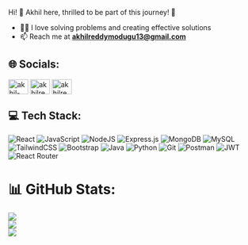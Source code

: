 Hi! 👋 Akhil here, thrilled to be part of this journey! 🚀

- 🧑‍💻 I love solving problems and creating effective solutions
- 📫 Reach me at **akhilreddymodugu13@gmail.com**


## 🌐 Socials:
<p align="left">
<a href="https://linkedin.com/in/akhil-reddy-modugu" target="blank"><img align="center" src="https://raw.githubusercontent.com/rahuldkjain/github-profile-readme-generator/master/src/images/icons/Social/linked-in-alt.svg" alt="akhil-reddy-modugu" height="30" width="40" /></a>
<a href="https://instagram.com/akhilreddy.__" target="blank"><img align="center" src="https://raw.githubusercontent.com/rahuldkjain/github-profile-readme-generator/master/src/images/icons/Social/instagram.svg" alt="akhilreddy.__" height="30" width="40" /></a>
<a href="https://www.leetcode.com/akhilreddy_13" target="blank"><img align="center" src="https://raw.githubusercontent.com/rahuldkjain/github-profile-readme-generator/master/src/images/icons/Social/leet-code.svg" alt="akhilreddy_13" height="30" width="40" /></a>
</p>


## 💻 Tech Stack:

![React](https://img.shields.io/badge/react-%2320232a.svg?style=flat&logo=react&logoColor=%2361DAFB) ![JavaScript](https://img.shields.io/badge/javascript-%23323330.svg?style=flat&logo=javascript&logoColor=%23F7DF1E) ![NodeJS](https://img.shields.io/badge/node.js-6DA55F?style=flat&logo=node.js&logoColor=white) ![Express.js](https://img.shields.io/badge/express.js-%23404d59.svg?style=flat&logo=express&logoColor=%2361DAFB) ![MongoDB](https://img.shields.io/badge/MongoDB-%234ea94b.svg?style=flat&logo=mongodb&logoColor=white) ![MySQL](https://img.shields.io/badge/mysql-%234479A1.svg?style=flat&logo=mysql&logoColor=white) ![TailwindCSS](https://img.shields.io/badge/tailwindcss-%2338B2AC.svg?style=flat&logo=tailwind-css&logoColor=white) ![Bootstrap](https://img.shields.io/badge/bootstrap-%234a1f1f.svg?style=flat&logo=bootstrap&logoColor=white) ![Java](https://img.shields.io/badge/java-%23ED8B00.svg?style=flat&logo=openjdk&logoColor=white) ![Python](https://img.shields.io/badge/python-%2314354C.svg?style=flat&logo=python&logoColor=white) ![Git](https://img.shields.io/badge/git-%23F05032.svg?style=flat&logo=git&logoColor=white) ![Postman](https://img.shields.io/badge/postman-%23FF6C37.svg?style=flat&logo=postman&logoColor=white) ![JWT](https://img.shields.io/badge/JWT-black?style=flat&logo=JSON%20web%20tokens) ![React Router](https://img.shields.io/badge/React_Router-CA4245?style=flat&logo=react-router&logoColor=white)


# 📊 GitHub Stats:
![](https://github-readme-stats.vercel.app/api?username=AkhilReddyModugu&theme=gotham&hide_border=false&include_all_commits=true&count_private=true)<br/>
![](https://github-readme-streak-stats.herokuapp.com/?user=AkhilReddyModugu&theme=gotham&hide_border=false)<br/>
![](https://github-readme-stats.vercel.app/api/top-langs/?username=AkhilReddyModugu&theme=gotham&hide_border=false&include_all_commits=true&count_private=true&layout=compact)
